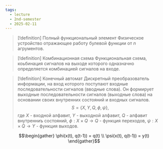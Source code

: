 ```yaml
---
tags:
  - lecture
  - 2nd-semester
  - 2025-02-11
---
```


> [!definition] Полный функциональный элемент
> Физическое устройство отражающее работу булевой функции от $n$ агрументов.

> [!definition] Комбинационная схема
> Функциональная схема, коьбинация сигналов на выходе которого одназначно определяется комбинацией сигналов на входе.

> [!definition] Конечный автомат
> Дискретный преобразователь информации, на вход которого поступают входные последовательности сигналов (вводные слова). Он формирует выходные последовательности сигналов (выходные слова) на основании своих внутренних состояний и входных сигналов.
> $$S = \{ X, Y, Q, \phi, \psi \},$$
> где $X$ - входной алфавит, $Y$ - выходной алфавит, $Q$ - алфавит внутренниъ состояний, $\phi: X \times Q \to Q$ - функция переходов, $\psi: X \times Q \to Y$ - функция выходов.

$$\begin{gather}
\phi(x(t), q(t-1)) = q(t) \\
\psi(x(t), q(t-1)) = y(t)
\end{gather}$$